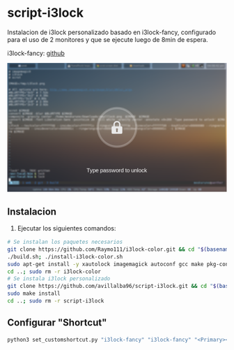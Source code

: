 # script-i3lock

Instalacion de i3lock personalizado basado en i3lock-fancy, configurado para el uso de 2 monitores y que se ejecute luego de 8min de espera.

i3lock-fancy: [github](https://github.com/meskarune/i3lock-fancy)

![screen shot of lockscreen](screenshot.png)

## Instalacion

1. Ejecutar los siguientes comandos:

```bash
# Se instalan los paquetes necesarios
git clone https://github.com/Raymo111/i3lock-color.git && cd "$(basename "$_" .git)"
./build.sh; ./install-i3lock-color.sh
sudo apt-get install -y xautolock imagemagick autoconf gcc make pkg-config libpam0g-dev libcairo2-dev libfontconfig1-dev libxcb-composite0-dev libev-dev libx11-xcb-dev libxcb-xkb-dev libxcb-xinerama0-dev libxcb-randr0-dev libxcb-image0-dev libxcb-util-dev libxcb-xrm-dev libxkbcommon-dev libxkbcommon-x11-dev libjpeg-dev
cd ..; sudo rm -r i3lock-color
# Se instala i3lock personalizado
git clone https://github.com/avillalba96/script-i3lock.git && cd "$(basename "$_" .git)"
sudo make install
cd ..; sudo rm -r script-i3lock
```

## Configurar "Shortcut"

```python
python3 set_customshortcut.py "i3lock-fancy" "i3lock-fancy" "<Primary><Alt>e" #gnome-tweaks
```
